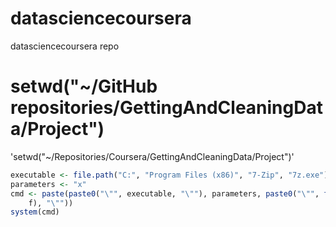 # datasciencecoursera
datasciencecoursera repo
# setwd("~/GitHub repositories/GettingAndCleaningData/Project")
'setwd("~/Repositories/Coursera/GettingAndCleaningData/Project")'
```r
executable <- file.path("C:", "Program Files (x86)", "7-Zip", "7z.exe")
parameters <- "x"
cmd <- paste(paste0("\"", executable, "\""), parameters, paste0("\"", file.path(path, 
    f), "\""))
system(cmd)
```
